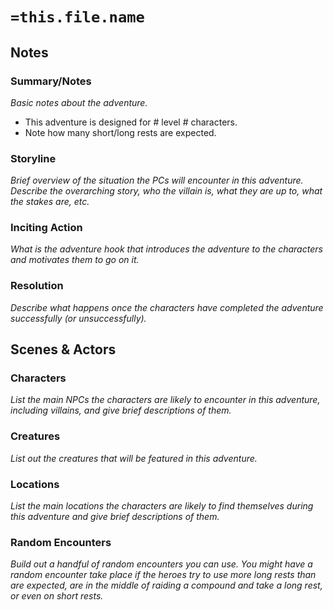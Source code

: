 # **`=this.file.name`**

## Notes
### Summary/Notes
_Basic notes about the adventure._

- This adventure is designed for # level # characters.
- Note how many short/long rests are expected.

### Storyline
_Brief overview of the situation the PCs will encounter in this adventure. Describe the overarching story, who the villain is, what they are up to, what the stakes are, etc._

### Inciting Action
_What is the adventure hook that introduces the adventure to the characters and motivates them to go on it._

### Resolution
_Describe what happens once the characters have completed the adventure successfully (or unsuccessfully)._

## Scenes & Actors
### Characters
_List the main NPCs the characters are likely to encounter in this adventure, including villains, and give brief descriptions of them._

### Creatures
_List out the creatures that will be featured in this adventure._

### Locations
_List the main locations the characters are likely to find themselves during this adventure and give brief descriptions of them._

### Random Encounters
_Build out a handful of random encounters you can use. You might have a random encounter take place if the heroes try to use more long rests than are expected, are in the middle of raiding a compound and take a long rest, or even on short rests._

